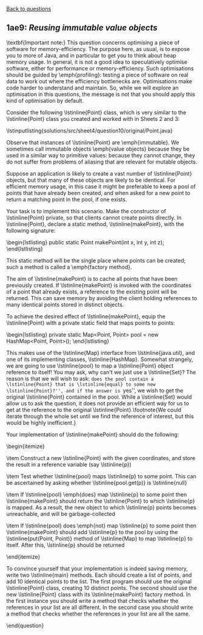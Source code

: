[Back to questions](../README.md)

## 1ae9: *Reusing immutable value objects*

\textbf{Important note:} This question concerns optimising a piece of software for memory-efficiency.  The purpose here, as usual, is to expose you to more of Java, and in particular to get you to think about heap memory usage.  In general, it is not a good idea to speculatively optimise software, either for performance or memory-efficiency.  Such optimisations should be guided by \emph{profiling}: testing a piece of software on real data to work out where the efficiency bottlenecks are.  Optimisations make code harder to understand and maintain.  So, while we will explore an optimisation in this questions, the message is not that you should apply this kind of optimisation by default.

Consider the following \lstinline{Point} class, which is very similar to the \lstinline{Point}
class you created and worked with in Sheets 2 and 3:

\lstinputlisting{solutions/src/sheet4/question10/original/Point.java}

Observe that instances of \lstinline{Point} are \emph{immutable}.  We sometimes call immutable objects \emph{value objects} because they be used in a similar way
to primitive values: because they cannot change, they do not suffer from problems of aliasing that are relevant for mutable objects.

Suppose an application is likely to create a vast number of \lstinline{Point} objects, but that many of these objects are likely to
be identical.  For efficient memory usage, in this case it might be preferable to keep a pool of points that have already been
created, and when asked for a new point to return a matching point in the pool, if one exists.

Your task is to implement this scenario.  Make the constructor of \lstinline{Point} private, so that clients cannot create points directly.
In \lstinline{Point}, declare a static method, \lstinline{makePoint}, with the following signature:

\begin{lstlisting}
public static Point makePoint(int x, int y, int z);
\end{lstlisting}

This static method will be the single place where points can be created; such a method is called a \emph{factory method}.

The aim of \lstinline{makePoint} is to cache all points that have been previously created.  If \lstinline{makePoint} is invoked
with the coordinates of a point that already exists, a reference to the existing point will be returned.  This can save memory
by avoiding the client holding references to many identical points stored in distinct objects.

To achieve the desired effect of \lstinline{makePoint}, equip the \lstinline{Point} with a private static field that maps points to
points:

\begin{lstlisting}
private static Map<Point, Point> pool = new HashMap<Point, Point>();
\end{lstlisting}

This makes use of the \lstinline{Map} interface from \lstinline{java.util}, and one of its implementing classes, \lstinline{HashMap}.
Somewhat strangely, we are going to use \lstinline{pool} to map a \lstinline{Point} object reference to itself!  You may ask, why
can't we just use a \lstinline{Set}?  The reason is that we will wish to ask: ``does the pool contain a \lstinline{Point} that
is \lstinline{equal} to some new \lstinline{Point}?'', and if the answer is ``yes'', we wish to get the original \lstinline{Point} contained in the pool.  While a \lstinline{Set} would allow us to ask the question, it does not provide an efficient way for us to get at the reference to the original \lstinline{Point}.\footnote{We could iterate through the whole set until we find the reference of interest, but this would be highly inefficient.}

Your implementation of \lstinline{makePoint} should do the following:

\begin{itemize}

\item Construct a new \lstinline{Point} with the given coordinates, and store the result in a reference variable (say \lstinline{p})

\item Test whether \lstinline{pool} maps \lstinline{p} to some point.  This can be ascertained by asking whether \lstinline{pool.get(p)} is \lstinline{null}

\item If \lstinline{pool} \emph{does} map \lstinline{p} to some point then \lstinline{makePoint} should return the \lstinline{Point} to which \lstinline{p} is mapped.  As a result, the new object to which \lstinline{p} points becomes unreachable, and will be garbage-collected

\item If \lstinline{pool} does \emph{not} map \lstinline{p} to some point then \lstinline{makePoint} should add \lstinline{p} to the pool by using the \lstinline{put(Point, Point)} method of \lstinline{Map} to map \lstinline{p} to itself.  After this, \lstinline{p} should be returned

\end{itemize}

To convince yourself that your implementation is indeed saving memory, write two \lstinline{main} methods.  Each should create a list of points, and add 10 identical points to the list.  The first program should use the original \lstinline{Point} class, creating 10 distinct points.  The second should use the new \lstinline{Point} class with its \lstinline{makePoint} factory method.  In the first instance you should write a method that checks whether the references in your list are all different.  In the second case you should write a method that checks whether the references in your list are all the same.



\end{question}
